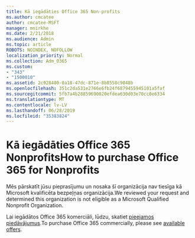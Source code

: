 ```yaml
---
title: Kā iegādāties Office 365 Non-profits
ms.author: cmcatee
author: cmcatee-MSFT
manager: mnirkhe
ms.date: 2/21/2018
ms.audience: Admin
ms.topic: article
ROBOTS: NOINDEX, NOFOLLOW
localization_priority: Normal
ms.collection: Adm_O365
ms.custom:
- "343"
- "1500010"
ms.assetid: 2c928480-0a18-47dc-871e-8b8558c9048b
ms.openlocfilehash: 351c2da531e2766e6fb24f6879455945101a5faf
ms.sourcegitcommit: 5fb7a4b28859690020efdea630d03e70cc0e6334
ms.translationtype: MT
ms.contentlocale: lv-LV
ms.lasthandoff: 06/28/2019
ms.locfileid: "35383824"
---
```

# <a name="how-to-purchase-office-365-for-nonprofits"></a><span data-ttu-id="3402b-102">Kā iegādāties Office 365 Nonprofits</span><span class="sxs-lookup"><span data-stu-id="3402b-102">How to purchase Office 365 for Nonprofits</span></span>

<span data-ttu-id="3402b-103">Mēs pārskatīt jūsu pieprasījumu un nosaka šī organizācija nav tiesīga kā Microsoft kvalificēta bezpeļņas organizācija.</span><span class="sxs-lookup"><span data-stu-id="3402b-103">We reviewed your request and determined this organization is not eligible as a Microsoft Qualified Nonprofit Organization.</span></span>
  
<span data-ttu-id="3402b-104">Lai iegādātos Office 365 komerciāli, lūdzu, skatiet [pieejamos piedāvājumus](https://portal.office.com/AdminPortal/Home).</span><span class="sxs-lookup"><span data-stu-id="3402b-104">To purchase Office 365 commercially, please see [available offers](https://portal.office.com/AdminPortal/Home).</span></span>
  